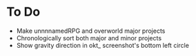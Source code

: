 # To Do

- Make unnnnamedRPG and overworld major projects
- Chronologically sort both major and minor projects
- Show gravity direction in okt_ screenshot's bottom left circle
